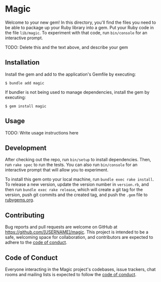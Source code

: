 # Magic

Welcome to your new gem! In this directory, you'll find the files you need to be able to package up your Ruby library into a gem. Put your Ruby code in the file `lib/magic`. To experiment with that code, run `bin/console` for an interactive prompt.

TODO: Delete this and the text above, and describe your gem

## Installation

Install the gem and add to the application's Gemfile by executing:

    $ bundle add magic

If bundler is not being used to manage dependencies, install the gem by executing:

    $ gem install magic

## Usage

TODO: Write usage instructions here

## Development

After checking out the repo, run `bin/setup` to install dependencies. Then, run `rake spec` to run the tests. You can also run `bin/console` for an interactive prompt that will allow you to experiment.

To install this gem onto your local machine, run `bundle exec rake install`. To release a new version, update the version number in `version.rb`, and then run `bundle exec rake release`, which will create a git tag for the version, push git commits and the created tag, and push the `.gem` file to [rubygems.org](https://rubygems.org).

## Contributing

Bug reports and pull requests are welcome on GitHub at https://github.com/[USERNAME]/magic. This project is intended to be a safe, welcoming space for collaboration, and contributors are expected to adhere to the [code of conduct](https://github.com/[USERNAME]/magic/blob/master/CODE_OF_CONDUCT.md).

## Code of Conduct

Everyone interacting in the Magic project's codebases, issue trackers, chat rooms and mailing lists is expected to follow the [code of conduct](https://github.com/[USERNAME]/magic/blob/master/CODE_OF_CONDUCT.md).
